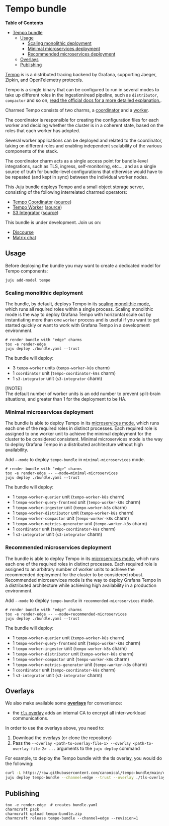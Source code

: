 # Tempo bundle

<!-- markdown-toc start - Don't edit this section. Run M-x markdown-toc-refresh-toc -->
**Table of Contents**

- [Tempo bundle](#tempo-bundle)
    - [Usage](#usage)
        - [Scaling monolithic deployment](#scaling-monolithic-deployment)
        - [Minimal microservices deployment](#minimal-microservices-deployment)
        - [Recommended microservices deployment](#recommended-microservices-deployment)
    - [Overlays](#overlays)
    - [Publishing](#publishing)

<!-- markdown-toc end -->



[Tempo](https://grafana.com/oss/tempo/) is is a distributed tracing backend by Grafana, supporting Jaeger, Zipkin, and OpenTelemetry protocols.

Tempo is a single binary that can be configured to run in several modes to take up different roles in the ingestion/read pipeline, such as `distributor`, `compactor` and so on, [read the official docs for a more detailed explanation.](https://grafana.com/docs/tempo/latest/operations/architecture/#tempo-architecture).

Charmed Tempo consists of two charms, a [coordinator](https://github.com/canonical/tempo-coordinator-k8s-operator) and a [worker](https://github.com/canonical/tempo-worker-k8s-operator).

The coordinator is responsible for creating the configuration files for each worker and deciding whether the cluster is in a coherent state, based on the roles that each worker has adopted.

Several worker applications can be deployed and related to the coordinator, taking on different roles and enabling independent scalability of the various components of the stack.

The coordinator charm acts as a single access point for bundle-level integrations, such as TLS, ingress, self-monitoring, etc..., and as a single source of truth for bundle-level configurations that otherwise would have to be repeated (and kept in sync) between the individual worker nodes.


This Juju bundle deploys Tempo and a small object storage server, consisting of the following interrelated charmed operators:

- [Tempo Coordinator](https://charmhub.io/tempo-coordinator-k8s) ([source](https://github.com/canonical/tempo-coordinator-k8s-operator))
- [Tempo Worker](https://charmhub.io/tempo-worker-k8s) ([source](https://github.com/canonical/tempo-worker-k8s-operator))
- [S3 Integrator](https://charmhub.io/s3-integrator) ([source](https://github.com/canonical/s3-integrator))

This bundle is under development.
Join us on:

- [Discourse](https://charmhub.io/topics/canonical-observability-stack)
- [Matrix chat](https://matrix.to/#/#cos:ubuntu.com)

## Usage

Before deploying the bundle you may want to create a dedicated model for Tempo components:

```shell
juju add-model tempo
```

### Scaling monolithic deployment
The bundle, by default, deploys Tempo in its [scaling monolithic mode](https://grafana.com/docs/tempo/latest/setup/deployment/#scaling-monolithic-mode), which runs all required roles within a single process. Scaling monolithic mode is the way to deploy Grafana Tempo with horizontal scale out by instantiating more than one `worker` process and is useful if you want to get started quickly or want to work with Grafana Tempo in a development environment.

```shell
# render bundle with "edge" charms
tox -e render-edge
juju deploy ./bundle.yaml --trust
```

The bundle will deploy:

- 3 `tempo-worker` units (`tempo-worker-k8s` charm)
- 1 `coordinator` unit (`tempo-coordinator-k8s` charm)
- 1 `s3-integrator` unit (`s3-integrator` charm)

[!NOTE]  
The default number of worker units is an odd number to prevent split-brain situations, and greater than 1 for the deployment to be HA.

### Minimal microservices deployment
The bundle is able to deploy Tempo in its [microservices mode](https://grafana.com/docs/tempo/latest/setup/deployment/#microservices-mode), which runs each one of the required roles in distinct processes. Each required role is assigned to one worker unit to achieve the minimal deployment for the cluster to be considered consistent. Minimal microservices mode is the way to deploy Grafana Tempo in a distributed architecture without high availability.

Add `--mode` to deploy `tempo-bundle` in `minimal-microservices` mode.

```shell
# render bundle with "edge" charms
tox -e render-edge -- --mode=minimal-microservices
juju deploy ./bundle.yaml --trust
```

The bundle will deploy:

- 1 `tempo-worker-querier` unit (`tempo-worker-k8s` charm)
- 1 `tempo-worker-query-frontend` unit (`tempo-worker-k8s` charm)
- 1 `tempo-worker-ingester` unit (`tempo-worker-k8s` charm)
- 1 `tempo-worker-distributor` unit (`tempo-worker-k8s` charm)
- 1 `tempo-worker-compactor` unit (`tempo-worker-k8s` charm)
- 1 `tempo-worker-metrics-generator` unit (`tempo-worker-k8s` charm)
- 1 `coordinator` unit (`tempo-coordinator-k8s` charm)
- 1 `s3-integrator` unit (`s3-integrator` charm)

### Recommended microservices deployment
The bundle is able to deploy Tempo in its [microservices mode](https://grafana.com/docs/tempo/latest/setup/deployment/#microservices-mode), which runs each one of the required roles in distinct processes. Each required role is assigned to an arbitrary number of worker units to achieve the recommended deployment for the cluster to be considered robust. Recommended microservices mode is the way to deploy Grafana Tempo in a distributed architecture while achieving high availability in a production environment.

Add `--mode` to deploy `tempo-bundle` in `recommended-microservices` mode.

```shell
# render bundle with "edge" charms
tox -e render-edge -- --mode=recommended-microservices
juju deploy ./bundle.yaml --trust
```

<!-- TODO: find out what the actual recommended deployment is -->
The bundle will deploy:

- 1 `tempo-worker-querier` unit (`tempo-worker-k8s` charm)
- 1 `tempo-worker-query-frontend` unit (`tempo-worker-k8s` charm)
- 1 `tempo-worker-ingester` unit (`tempo-worker-k8s` charm)
- 1 `tempo-worker-distributor` unit (`tempo-worker-k8s` charm)
- 1 `tempo-worker-compactor` unit (`tempo-worker-k8s` charm)
- 1 `tempo-worker-metrics-generator` unit (`tempo-worker-k8s` charm)
- 1 `coordinator` unit (`tempo-coordinator-k8s` charm)
- 1 `s3-integrator` unit (`s3-integrator` charm)

## Overlays

We also make available some [**overlays**](https://juju.is/docs/sdk/bundle-reference) for convenience:

* the [`tls` overlay](https://github.com/canonical/tempo-bundle/blob/main/overlays/tls-overlay.yaml) adds an internal CA to encrypt all inter-workload communications.

In order to use the overlays above, you need to:

1. Download the overlays (or clone the repository)
2. Pass the `--overlay <path-to-overlay-file-1> --overlay <path-to-overlay-file-2> ...` arguments to the `juju deploy` command

For example, to deploy the Tempo bundle with the tls overlay, you would do the following:

```sh
curl -L https://raw.githubusercontent.com/canonical/tempo-bundle/main/overlays/tls-overlay.yaml -O
juju deploy tempo-bundle --channel=edge --trust --overlay ./tls-overlay.yaml
```

## Publishing
```shell
tox -e render-edge  # creates bundle.yaml
charmcraft pack
charmcraft upload tempo-bundle.zip
charmcraft release tempo-bundle --channel=edge --revision=1
```
